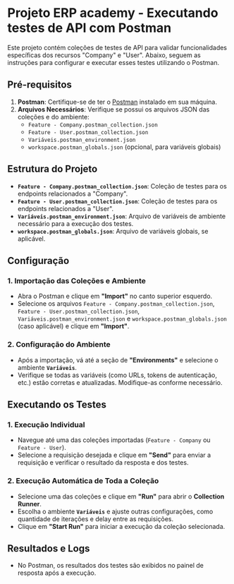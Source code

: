 # Projeto ERP academy - Executando testes de API com Postman

Este projeto contém coleções de testes de API para validar funcionalidades específicas dos recursos "Company" e "User". Abaixo, seguem as instruções para configurar e executar esses testes utilizando o Postman.

## Pré-requisitos

1. **Postman**: Certifique-se de ter o [Postman](https://www.postman.com/downloads/) instalado em sua máquina.
2. **Arquivos Necessários**: Verifique se possui os arquivos JSON das coleções e do ambiente:
   - `Feature - Company.postman_collection.json`
   - `Feature - User.postman_collection.json`
   - `Variáveis.postman_environment.json`
   - `workspace.postman_globals.json` (opcional, para variáveis globais)

## Estrutura do Projeto

- **`Feature - Company.postman_collection.json`**: Coleção de testes para os endpoints relacionados a "Company".
- **`Feature - User.postman_collection.json`**: Coleção de testes para os endpoints relacionados a "User".
- **`Variáveis.postman_environment.json`**: Arquivo de variáveis de ambiente necessário para a execução dos testes.
- **`workspace.postman_globals.json`**: Arquivo de variáveis globais, se aplicável.

## Configuração

### 1. Importação das Coleções e Ambiente
- Abra o Postman e clique em **"Import"** no canto superior esquerdo.
- Selecione os arquivos `Feature - Company.postman_collection.json`, `Feature - User.postman_collection.json`, `Variáveis.postman_environment.json` e `workspace.postman_globals.json` (caso aplicável) e clique em **"Import"**.

### 2. Configuração do Ambiente
- Após a importação, vá até a seção de **"Environments"** e selecione o ambiente **`Variáveis`**.
- Verifique se todas as variáveis (como URLs, tokens de autenticação, etc.) estão corretas e atualizadas. Modifique-as conforme necessário.

## Executando os Testes

### 1. Execução Individual
- Navegue até uma das coleções importadas (`Feature - Company` ou `Feature - User`).
- Selecione a requisição desejada e clique em **"Send"** para enviar a requisição e verificar o resultado da resposta e dos testes.

### 2. Execução Automática de Toda a Coleção
- Selecione uma das coleções e clique em **"Run"** para abrir o **Collection Runner**.
- Escolha o ambiente **`Variáveis`** e ajuste outras configurações, como quantidade de iterações e delay entre as requisições.
- Clique em **"Start Run"** para iniciar a execução da coleção selecionada.

## Resultados e Logs

- No Postman, os resultados dos testes são exibidos no painel de resposta após a execução.